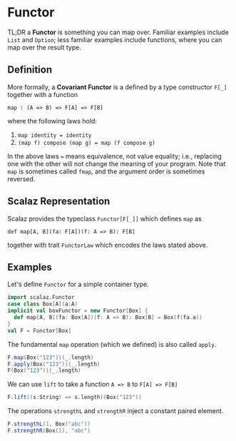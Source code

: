 Functor
=======

TL;DR a **Functor** is something you can map over. Familiar examples include `List` and `Option`; less familiar 
examples include functions, where you can map over the result type. 

Definition
----------

More formally, a **Covariant Functor** is a defined by a type constructor `F[_]` together with a function 

    map : (A => B) => F[A] => F[B]

where the following laws hold:

1. `map identity = identity`
2. `(map f) compose (map g) = map (f compose g)`
  
In the above laws `=` means equivalence, not value equality; i.e., replacing one with the other will not change 
the meaning of your program. Note that `map` is sometimes called `fmap`, and the argument order is sometimes reversed.


Scalaz Representation
---------------------

Scalaz provides the typeclass `Functor[F[_]]` which defines `map` as

    def map[A, B](fa: F[A])(f: A => B): F[B]
  
together with trait `FunctorLaw` which encodes the laws stated above.

Examples
--------

Let's define `Functor` for a simple container type.

```scala
import scalaz.Functor  
case class Box[A](a:A)
implicit val boxFunctor = new Functor[Box] { 
  def map[A, B](fa: Box[A])(f: A => B): Box[B] = Box(f(fa.a)) 
}
val F = Functor[Box] 
```

The fundamental `map` operation (which we defined) is also called `apply`.

```scala
F.map(Box("123"))(_.length)
F.apply(Box("123"))(_.length)
F(Box("123"))(_.length)
```

We can use `lift` to take a function `A => B` to `F[A] => F[B]`

```scala
F.lift((s:String) => s.length)(Box("123"))
```

The operations `strengthL` and `strengthR` inject a constant paired element.

```scala
F.strengthL(1, Box("abc"))
F.strengthR(Box(1), "abc")
```
  
